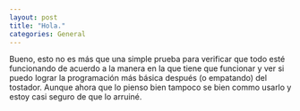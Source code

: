 ```yaml
---
layout: post
title: "Hola."
categories: General
---
```

Bueno, esto no es más que una simple prueba para verificar que todo esté funcionando de acuerdo a la manera en la que tiene que funcionar y ver si puedo lograr la programación más básica después (o empatando) del tostador. Aunque ahora que lo pienso bien tampoco se bien commo usarlo y estoy casi seguro de que lo arruiné.
